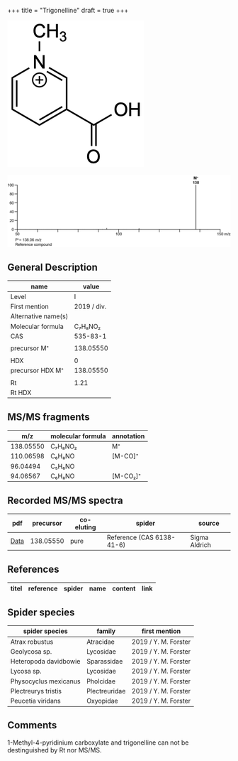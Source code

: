 +++
title = "Trigonelline"
draft = true
+++

![](/img/Trigonelline.png)

![](/img_MSMS/138_Trigonelline.png)

## General Description

| name                | value       |
|---------------------|-------------|
| Level               | I           |
| First mention       | 2019 / div. |
| Alternative name(s) |             |
| Molecular formula   | C₇H₈NO₂     |
| CAS                 | 535-83-1    |
|                     |             |
| precursor M⁺        | 138.05550   |
|                     |             |
| HDX                 | 0           |
| precursor HDX M⁺    | 138.05550   |
|                     |             |
| Rt                  | 1.21        |
| Rt HDX              |             |

## MS/MS fragments

| m/z       | molecular formula | annotation |
|-----------|-------------------|------------|
| 138.05550 | C₇H₈NO₂           | M⁺         |
| 110.06598 | C₆H₈NO            | [M-CO]⁺    |
| 96.04494  | C₅H₆NO            |            |
| 94.06567  | C₆H₈NO            | [M-CO₂]⁺   |

## Recorded MS/MS spectra

| pdf                                    | precursor | co-eluting | spider                    | source        |
|----------------------------------------|-----------|------------|---------------------------|---------------|
| [Data](/pdf/138_Trigonelline_1-21.pdf) | 138.05550 | pure       | Reference (CAS 6138-41-6) | Sigma Aldrich |

## References

| titel  | reference | spider | name | content | link |
|--------|-----------|--------|------|---------|------|

## Spider species

| spider species        | family        | first mention        |
|-----------------------|---------------|----------------------|
| Atrax robustus        | Atracidae     | 2019 / Y. M. Forster |
| Geolycosa sp.         | Lycosidae     | 2019 / Y. M. Forster |
| Heteropoda davidbowie | Sparassidae   | 2019 / Y. M. Forster |
| Lycosa sp.            | Lycosidae     | 2019 / Y. M. Forster |
| Physocyclus mexicanus | Pholcidae     | 2019 / Y. M. Forster |
| Plectreurys tristis   | Plectreuridae | 2019 / Y. M. Forster |
| Peucetia viridans     | Oxyopidae     | 2019 / Y. M. Forster |

## Comments
1-Methyl-4-pyridinium carboxylate and trigonelline can not be destinguished by Rt nor MS/MS.